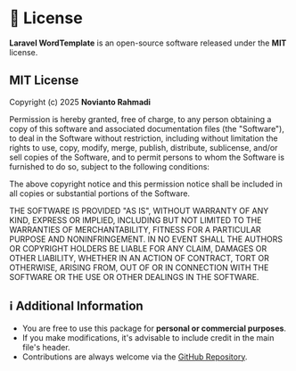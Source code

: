 # 📜 License

**Laravel WordTemplate** is an open-source software released under the **MIT** license.

## MIT License

Copyright (c) 2025 **Novianto Rahmadi**

Permission is hereby granted, free of charge, to any person obtaining a copy of this software and associated documentation files (the "Software"), to deal in the Software without restriction, including without limitation the rights to use, copy, modify, merge, publish, distribute, sublicense, and/or sell copies of the Software, and to permit persons to whom the Software is furnished to do so, subject to the following conditions:

The above copyright notice and this permission notice shall be included in all copies or substantial portions of the Software.

THE SOFTWARE IS PROVIDED "AS IS", WITHOUT WARRANTY OF ANY KIND, EXPRESS OR IMPLIED, INCLUDING BUT NOT LIMITED TO THE WARRANTIES OF MERCHANTABILITY, FITNESS FOR A PARTICULAR PURPOSE AND NONINFRINGEMENT.
IN NO EVENT SHALL THE AUTHORS OR COPYRIGHT HOLDERS BE LIABLE FOR ANY CLAIM, DAMAGES OR OTHER LIABILITY, WHETHER IN AN ACTION OF CONTRACT, TORT OR OTHERWISE, ARISING FROM, OUT OF OR IN CONNECTION WITH THE SOFTWARE OR THE USE OR OTHER DEALINGS IN THE SOFTWARE.

## ℹ️ Additional Information

* You are free to use this package for **personal or commercial purposes**.
* If you make modifications, it's advisable to include credit in the main file's header.
* Contributions are always welcome via the [GitHub Repository](https://github.com/novay/laravel-word-template).